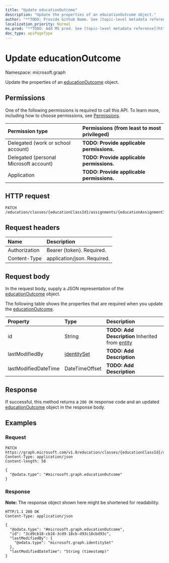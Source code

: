 ```yaml
---
title: "Update educationOutcome"
description: "Update the properties of an educationOutcome object."
author: "**TODO: Provide Github Name. See [topic-level metadata reference](https://msgo.azurewebsites.net/add/document/guidelines/metadata.html#topic-level-metadata)**"
localization_priority: Normal
ms.prod: "**TODO: Add MS prod. See [topic-level metadata reference](https://msgo.azurewebsites.net/add/document/guidelines/metadata.html#topic-level-metadata)**"
doc_type: apiPageType
---
```


# Update educationOutcome
Namespace: microsoft.graph



Update the properties of an [educationOutcome](../resources/educationoutcome.md) object.

## Permissions
One of the following permissions is required to call this API. To learn more, including how to choose permissions, see [Permissions](/graph/permissions-reference).

|Permission type|Permissions (from least to most privileged)|
|:---|:---|
|Delegated (work or school account)|**TODO: Provide applicable permissions.**|
|Delegated (personal Microsoft account)|**TODO: Provide applicable permissions.**|
|Application|**TODO: Provide applicable permissions.**|

## HTTP request

<!-- {
  "blockType": "ignored"
}
-->
``` http
PATCH /education/classes/{educationClassId}/assignments/{educationAssignmentId}/submissions/{educationSubmissionId}/outcomes/{educationOutcomeId}
```

## Request headers
|Name|Description|
|:---|:---|
|Authorization|Bearer {token}. Required.|
|Content-Type|application/json. Required.|

## Request body
In the request body, supply a JSON representation of the [educationOutcome](../resources/educationoutcome.md) object.

The following table shows the properties that are required when you update the [educationOutcome](../resources/educationoutcome.md).

|Property|Type|Description|
|:---|:---|:---|
|id|String|**TODO: Add Description** Inherited from [entity](../resources/entity.md)|
|lastModifiedBy|[identitySet](../resources/identityset.md)|**TODO: Add Description**|
|lastModifiedDateTime|DateTimeOffset|**TODO: Add Description**|



## Response

If successful, this method returns a `200 OK` response code and an updated [educationOutcome](../resources/educationoutcome.md) object in the response body.

## Examples

### Request
<!-- {
  "blockType": "request",
  "name": "update_educationoutcome"
}
-->
``` http
PATCH https://graph.microsoft.com/v1.0/education/classes/{educationClassId}/assignments/{educationAssignmentId}/submissions/{educationSubmissionId}/outcomes/{educationOutcomeId}
Content-Type: application/json
Content-length: 58

{
  "@odata.type": "#microsoft.graph.educationOutcome"
}
```


### Response
**Note:** The response object shown here might be shortened for readability.
<!-- {
  "blockType": "response",
  "truncated": true
}
-->
``` http
HTTP/1.1 200 OK
Content-Type: application/json

{
  "@odata.type": "#microsoft.graph.educationOutcome",
  "id": "3cd9cb18-cb18-3cd9-18cb-d93c18cbd93c",
  "lastModifiedBy": {
    "@odata.type": "microsoft.graph.identitySet"
  },
  "lastModifiedDateTime": "String (timestamp)"
}
```

